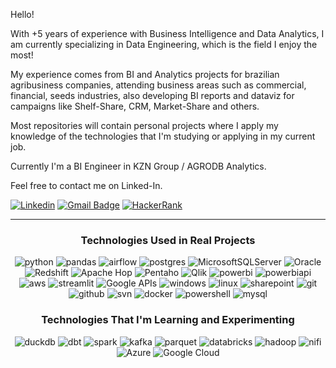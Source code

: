 
Hello!

With +5 years of experience with Business Intelligence and Data Analytics, I am currently specializing in Data Engineering, which is the field I enjoy the most!

My experience comes from BI and Analytics projects for brazilian agribusiness companies, attending business areas such as commercial, financial, seeds industries, also developing BI reports and dataviz for campaigns like Shelf-Share, CRM, Market-Share and others.

Most repositories will contain personal projects where I apply my knowledge of the technologies that I'm studying or applying in my current job.

Currently I'm a BI Engineer in KZN Group / AGRODB Analytics.

Feel free to contact me on Linked-In.

[![Linkedin](https://img.shields.io/badge/-gabrielyamasita-0077B5?style=for-the-badge&logo=linkedin&logoColor=white&link=https://www.linkedin.com/in/gabriel-yamasita-528057180/)](https://www.linkedin.com/in/gabriel-yamasita-528057180/)
[![Gmail Badge](https://img.shields.io/badge/-gabriel.yamasita-D14836?style=for-the-badge&logo=Gmail&logoColor=white&link=mailto:gabriel.yamasita@gmail.com)](mailto:gabriel.yamasita@gmail.com)
[![HackerRank](https://img.shields.io/badge/-Hackerrank-2EC866?style=for-the-badge&logo=HackerRank&logoColor=white&link=https://www.hackerrank.com/profile/gabriel_yamasita)](https://www.hackerrank.com/profile/gabriel_yamasita)

 ---

<div align="center">

### Technologies Used in Real Projects

  
![python](https://img.shields.io/badge/Python-14354C?style=for-the-badge&logo=python&logoColor=white)
![pandas](https://img.shields.io/badge/Pandas-14354C?style=for-the-badge&logo=pandas&logoColor=white)
![airflow](https://img.shields.io/badge/Apache%20Airflow-017CEE?style=for-the-badge&logo=Apache%20Airflow&logoColor=white)
![postgres](https://img.shields.io/badge/PostgreSQL-316192?style=for-the-badge&logo=postgresql&logoColor=white)
![MicrosoftSQLServer](https://img.shields.io/badge/SQL%20Server-CC2927?style=for-the-badge&logo=microsoft%20sql%20server&logoColor=white)
![Oracle](https://img.shields.io/badge/Oracle-F80000?style=for-the-badge&logo=Oracle&logoColor=white&logoColor=white)
![Redshift](https://img.shields.io/badge/Redshift-017CEE?style=for-the-badge&logo=AWS-Redshift&logoColor=white&logoColor=white)
![Apache Hop](https://img.shields.io/badge/Apache%20hop-808080?style=for-the-badge&logo=hop&logoColor=white)
![Pentaho](https://img.shields.io/badge/Pentaho-005C84?style=for-the-badge&logo=hitachi&logoColor=white)
![Qlik](https://img.shields.io/badge/-Qlik-009848?style=for-the-badge&logo=qlik&logoColor=white)
![powerbi](https://img.shields.io/badge/Power%20BI-FCC624?style=for-the-badge&logo=Power%20BI&logoColor=white)
![powerbiapi](https://img.shields.io/badge/Power%20BI%20APIs-FCC624?style=for-the-badge&logo=Power%20BI&logoColor=white)
![aws](https://img.shields.io/badge/AWS-232F3E?style=for-the-badge&logo=amazon%20aws&logoColor=white)
![streamlit](https://img.shields.io/badge/Streamlit-CC2927?style=for-the-badge&logo=streamlit&logoColor=white)
![Google APIs](https://img.shields.io/badge/Google%20Cloud%20APIs-4285F4?style=for-the-badge&logo=google-cloud&logoColor=white)
![windows](https://img.shields.io/badge/Windows-0078D6?style=for-the-badge&logo=windows&logoColor=white)
![linux](https://img.shields.io/badge/Linux-FCC624?style=for-the-badge&logo=linux&logoColor=white)
![sharepoint](https://img.shields.io/badge/SharePoint-0078D4?style=for-the-badge&logo=microsoft-sharepoint&logoColor=white)
![git](https://img.shields.io/badge/GIT-E44C30?style=for-the-badge&logo=git&logoColor=white)
![github](https://img.shields.io/badge/github-100000?style=for-the-badge&logo=github&logoColor=white)
![svn](https://img.shields.io/badge/SVN-2CA5E0?style=for-the-badge&logo=svn&logoColor=white)
![docker](https://img.shields.io/badge/Docker-017CEE?style=for-the-badge&logo=docker&logoColor=white) 
![powershell](https://img.shields.io/badge/powershell-2CA5E0?style=for-the-badge&logo=powershell&logoColor=white)
![mysql](https://img.shields.io/badge/MySQL-005C84?style=for-the-badge&logo=mysql&logoColor=white)

<div align="center">

### Technologies That I'm Learning and Experimenting

![duckdb](https://img.shields.io/badge/DuckDB-000000?style=for-the-badge&logo=duckdb&logoColor=yellow)
![dbt](https://img.shields.io/badge/dbt-FFFFFF?style=for-the-badge&logo=dbt&logoColor=orange)
![spark](https://img.shields.io/badge/Apache%20Spark-FFFFFF?style=for-the-badge&logo=apachespark&logoColor=orange)
![kafka](https://img.shields.io/badge/Apache%20Kafka-FFFFFF?style=for-the-badge&logo=apache-kafka&logoColor=black)
![parquet](https://img.shields.io/badge/Apache%20Parquet-2CA5E0?style=for-the-badge&logo=apacheparquet&logoColor=white)
![databricks](https://img.shields.io/badge/Databricks-FF3621?style=for-the-badge&logo=Databricks&logoColor=white)
![hadoop](https://img.shields.io/badge/Apache%20hadoop-FFFFFF?style=for-the-badge&logo=apachehadoop&logoColor=black)
![nifi](https://img.shields.io/badge/Apache%20nifi-808080?style=for-the-badge&logo=nifi&logoColor=white)
![Azure](https://img.shields.io/badge/azure-0089D6?style=for-the-badge&logo=microsoftazure&logoColor=white)
![Google Cloud](https://img.shields.io/badge/Google%20Cloud-4285F4?style=for-the-badge&logo=google-cloud&logoColor=white)

